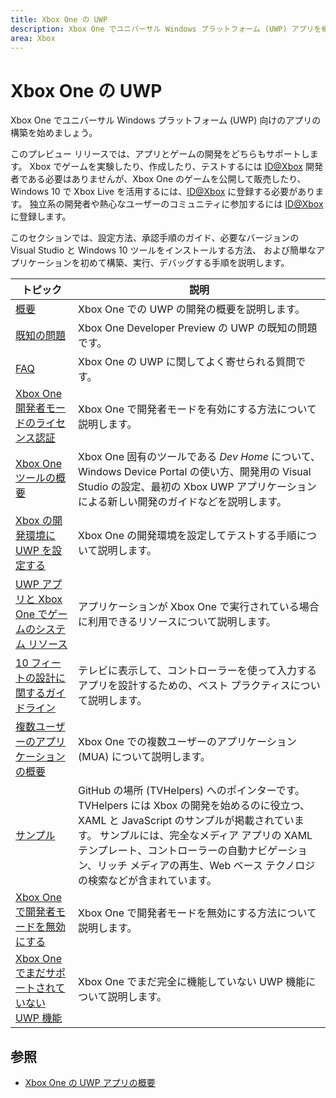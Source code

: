 ```yaml
---
title: Xbox One の UWP
description: Xbox One でユニバーサル Windows プラットフォーム (UWP) アプリを構築する方法。
area: Xbox
---
```


# Xbox One の UWP

Xbox One でユニバーサル Windows プラットフォーム (UWP) 向けのアプリの構築を始めましょう。

このプレビュー リリースでは、アプリとゲームの開発をどちらもサポートします。 Xbox でゲームを実験したり、作成したり、テストするには [ID@Xbox](http://www.xbox.com/en-us/Developers/id) 開発者である必要はありませんが、Xbox One のゲームを公開して販売したり、Windows 10 で Xbox Live を活用するには、[ID@Xbox](http://www.xbox.com/en-us/Developers/id) に登録する必要があります。 独立系の開発者や熱心なユーザーのコミュニティに参加するには [ID@Xbox](http://www.xbox.com/en-us/Developers/id) に登録します。 

このセクションでは、設定方法、承認手順のガイド、必要なバージョンの Visual Studio と Windows 10 ツールをインストールする方法、
および簡単なアプリケーションを初めて構築、実行、デバッグする手順を説明します。 

| トピック      | 説明 |
|------------|-------------|
|[概要](getting-started.md)| Xbox One での UWP の開発の概要を説明します。 |
|[既知の問題](known-issues.md)| Xbox One Developer Preview の UWP の既知の問題です。 |
|[FAQ](frequently-asked-questions.md)| Xbox One の UWP に関してよく寄せられる質問です。 |
|[Xbox One 開発者モードのライセンス認証](devkit-activation.md)| Xbox One で開発者モードを有効にする方法について説明します。 |
|[Xbox One ツールの概要](introduction-to-xbox-tools.md)| Xbox One 固有のツールである _Dev Home_ について、Windows Device Portal の使い方、開発用の Visual Studio の設定、最初の Xbox UWP アプリケーションによる新しい開発のガイドなどを説明します。 |
|[Xbox の開発環境に UWP を設定する](development-environment-setup.md)| Xbox One の開発環境を設定してテストする手順について説明します。 |
|[UWP アプリと Xbox One でゲームのシステム リソース](system-resource-allocation.md)| アプリケーションが Xbox One で実行されている場合に利用できるリソースについて説明します。 | 
|[10 フィートの設計に関するガイドライン](..\input-and-devices\designing-for-tv.md)| テレビに表示して、コントローラーを使って入力するアプリを設計するための、ベスト プラクティスについて説明します。 |  
|[複数ユーザーのアプリケーションの概要](multi-user-applications.md)| Xbox One での複数ユーザーのアプリケーション (MUA) について説明します。 |
|[サンプル](samples.md)| GitHub の場所 (TVHelpers) へのポインターです。TVHelpers には Xbox の開発を始めるのに役立つ、XAML と JavaScript のサンプルが掲載されています。 サンプルには、完全なメディア アプリの XAML テンプレート、コントローラーの自動ナビゲーション、リッチ メディアの再生、Web ベース テクノロジの検索などが含まれています。 |
|[Xbox One で開発者モードを無効にする](devkit-deactivation.md)| Xbox One で開発者モードを無効にする方法について説明します。 |
|[Xbox One でまだサポートされていない UWP 機能](http://go.microsoft.com/fwlink/?LinkId=760755)|  Xbox One でまだ完全に機能していない UWP 機能について説明します。|  

## 参照
- [Xbox One の UWP アプリの概要](http://go.microsoft.com/fwlink/?LinkId=780786)  
  


<!--HONumber=Mar16_HO5-->


